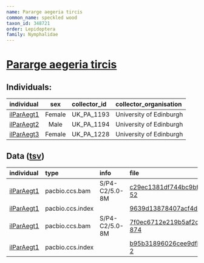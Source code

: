 ```yaml
---
name: Pararge aegeria tircis
common_name: speckled wood
taxon_id: 348721
order: Lepidoptera
family: Nymphalidae
---
```


# [Pararge aegeria tircis](https://www.ebi.ac.uk/ena/data/taxonomy/v1/taxon/tax-id/348721)

## Individuals:

| individual | sex | collector_id | collector_organisation |
| :--------- | :-: | :----------- | :--------------------- |
| [ilParAegt1](ilParAegt1.md) | Female | UK_PA_1193 | University of Edinburgh |
| [ilParAegt2](ilParAegt2.md) | Male | UK_PA_1194 | University of Edinburgh |
| [ilParAegt3](ilParAegt3.md) | Female | UK_PA_1228 | University of Edinburgh |

## Data ([tsv](Pararge_aegeria_tircis_data.tsv))

| individual | type | info | file |
| :--------- | :--- | :--- | :--- |
| [ilParAegt1](ilParAegt1.md) | pacbio.ccs.bam | S/P4-C2/5.0-8M | [c29ec1381df744bc9bf4aa41e4617a3f-52](https://darwin.cog.sanger.ac.uk/insects/Pararge_aegeria_tircis/ilParAegt1/genomic_data/pacbio/m64016_191209_193913.ccs.bam) |
| [ilParAegt1](ilParAegt1.md) | pacbio.ccs.index |  | [9639d13878407acf4db8e966040ca54d](https://darwin.cog.sanger.ac.uk/insects/Pararge_aegeria_tircis/ilParAegt1/genomic_data/pacbio/m64016_191209_193913.ccs.bam.pbi) |
| [ilParAegt1](ilParAegt1.md) | pacbio.ccs.bam | S/P4-C2/5.0-8M | [7f0ec6712e219b5af2c40ff303b2224c-874](https://darwin.cog.sanger.ac.uk/insects/Pararge_aegeria_tircis/ilParAegt1/genomic_data/pacbio/m64094_200220_160052.ccs.bam) |
| [ilParAegt1](ilParAegt1.md) | pacbio.ccs.index |  | [b95b31896026cee9dfb4fc974330ae86-2](https://darwin.cog.sanger.ac.uk/insects/Pararge_aegeria_tircis/ilParAegt1/genomic_data/pacbio/m64094_200220_160052.ccs.bam.pbi) |
